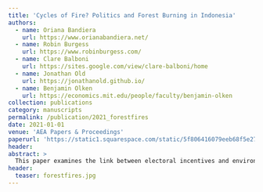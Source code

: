 ```yaml
---
title: 'Cycles of Fire? Politics and Forest Burning in Indonesia'
authors:
  - name: Oriana Bandiera
    url: https://www.orianabandiera.net/
  - name: Robin Burgess
    url: https://www.robinburgess.com/
  - name: Clare Balboni
    url: https://sites.google.com/view/clare-balboni/home
  - name: Jonathan Old
    url: https://jonathanold.github.io/
  - name: Benjamin Olken
    url: https://economics.mit.edu/people/faculty/benjamin-olken
collection: publications
category: manuscripts
permalink: /publication/2021_forestfires
date: 2021-01-01
venue: 'AEA Papers & Proceedings'
paperurl: 'https://static1.squarespace.com/static/5f806416079eeb68f5e277b1/t/6153a8e13834e25ad6d127b4/1632872674472/Balboni_etal_2021_Cycles-of-Fire-Politics-and-Forest-Burning-in-Indonesia.pdf'
header:
abstract: >
  This paper examines the link between electoral incentives and environmental degradation by exploiting a satellite dataset on 107,000 forest fires and 879 asynchronous district elections in Indonesia. Fires represent a cheap but illegal means of converting forested land to other uses, but they risk burning out of control and creating substantial negative environmental externalities. We find a significant electoral cycle in forest fires. Ignitions and area burned decline during election years but steeply increase in the year after. The results suggest that politicians may suppress this activity at times when it might particularly dent their electoral chances.
header:
  teaser: forestfires.jpg
---
```

